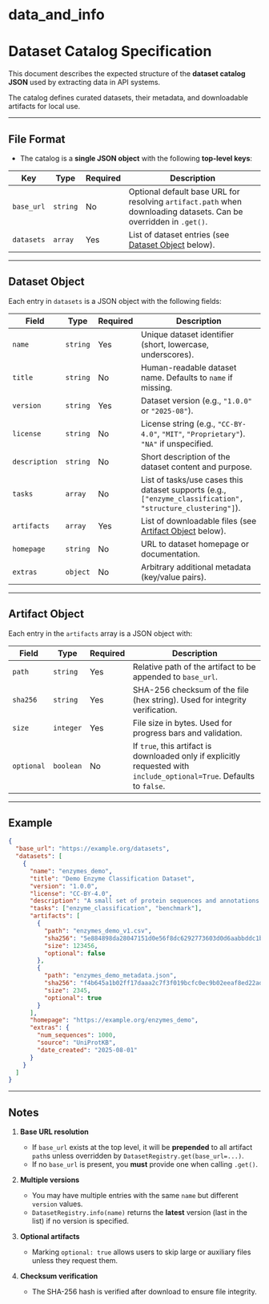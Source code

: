 # data_and_info

# Dataset Catalog Specification

This document describes the expected structure of the **dataset catalog JSON** used by extracting data in API systems.

The catalog defines curated datasets, their metadata, and downloadable artifacts for local use.

---

## File Format

* The catalog is a **single JSON object** with the following **top-level keys**:

| Key        | Type     | Required | Description                                                                                                       |
| ---------- | -------- | -------- | ----------------------------------------------------------------------------------------------------------------- |
| `base_url` | `string` | No       | Optional default base URL for resolving `artifact.path` when downloading datasets. Can be overridden in `.get()`. |
| `datasets` | `array`  | Yes      | List of dataset entries (see [Dataset Object](#dataset-object) below).                                            |

---

## Dataset Object

Each entry in `datasets` is a JSON object with the following fields:

| Field         | Type     | Required | Description                                                                                                |
| ------------- | -------- | -------- | ---------------------------------------------------------------------------------------------------------- |
| `name`        | `string` | Yes      | Unique dataset identifier (short, lowercase, underscores).                                                 |
| `title`       | `string` | No       | Human-readable dataset name. Defaults to `name` if missing.                                                |
| `version`     | `string` | Yes      | Dataset version (e.g., `"1.0.0"` or `"2025-08"`).                                                          |
| `license`     | `string` | No       | License string (e.g., `"CC-BY-4.0"`, `"MIT"`, `"Proprietary"`). `"NA"` if unspecified.                     |
| `description` | `string` | No       | Short description of the dataset content and purpose.                                                      |
| `tasks`       | `array`  | No       | List of tasks/use cases this dataset supports (e.g., `["enzyme_classification", "structure_clustering"]`). |
| `artifacts`   | `array`  | Yes      | List of downloadable files (see [Artifact Object](#artifact-object) below).                                |
| `homepage`    | `string` | No       | URL to dataset homepage or documentation.                                                                  |
| `extras`      | `object` | No       | Arbitrary additional metadata (key/value pairs).                                                           |

---

## Artifact Object

Each entry in the `artifacts` array is a JSON object with:

| Field      | Type      | Required | Description                                                                                                            |
| ---------- | --------- | -------- | ---------------------------------------------------------------------------------------------------------------------- |
| `path`     | `string`  | Yes      | Relative path of the artifact to be appended to `base_url`.                                                            |
| `sha256`   | `string`  | Yes      | SHA-256 checksum of the file (hex string). Used for integrity verification.                                            |
| `size`     | `integer` | Yes      | File size in bytes. Used for progress bars and validation.                                                             |
| `optional` | `boolean` | No       | If `true`, this artifact is downloaded only if explicitly requested with `include_optional=True`. Defaults to `false`. |

---

## Example

```json
{
  "base_url": "https://example.org/datasets",
  "datasets": [
    {
      "name": "enzymes_demo",
      "title": "Demo Enzyme Classification Dataset",
      "version": "1.0.0",
      "license": "CC-BY-4.0",
      "description": "A small set of protein sequences and annotations for testing enzyme classification workflows.",
      "tasks": ["enzyme_classification", "benchmark"],
      "artifacts": [
        {
          "path": "enzymes_demo_v1.csv",
          "sha256": "5e884898da28047151d0e56f8dc6292773603d0d6aabbddc1b8e9f4e6b82e7aa",
          "size": 123456,
          "optional": false
        },
        {
          "path": "enzymes_demo_metadata.json",
          "sha256": "f4b645a1b02ff17daaa2c7f3f019bcfc0ec9b02eeaf8ed22ad22df7a1f48d0f2",
          "size": 2345,
          "optional": true
        }
      ],
      "homepage": "https://example.org/enzymes_demo",
      "extras": {
        "num_sequences": 1000,
        "source": "UniProtKB",
        "date_created": "2025-08-01"
      }
    }
  ]
}
```

---

## Notes

1. **Base URL resolution**

   * If `base_url` exists at the top level, it will be **prepended** to all artifact `path`s unless overridden by `DatasetRegistry.get(base_url=...)`.
   * If no `base_url` is present, you **must** provide one when calling `.get()`.

2. **Multiple versions**

   * You may have multiple entries with the same `name` but different `version` values.
   * `DatasetRegistry.info(name)` returns the **latest** version (last in the list) if no version is specified.

3. **Optional artifacts**

   * Marking `optional: true` allows users to skip large or auxiliary files unless they request them.

4. **Checksum verification**

   * The SHA-256 hash is verified after download to ensure file integrity.

